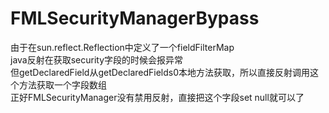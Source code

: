 # FMLSecurityManagerBypass
由于在sun.reflect.Reflection中定义了一个fieldFilterMap  
java反射在获取security字段的时候会报异常  
但getDeclaredField从getDeclaredFields0本地方法获取，所以直接反射调用这个方法获取一个字段数组  
正好FMLSecurityManager没有禁用反射，直接把这个字段set null就可以了
